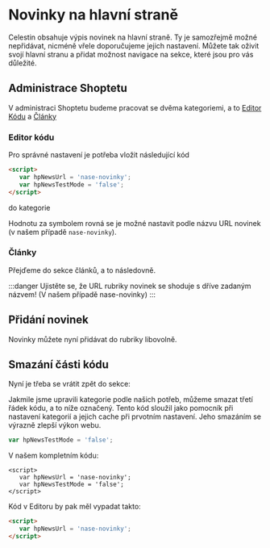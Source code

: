 # Novinky na hlavní straně

Celestin obsahuje výpis novinek na hlavní straně. Ty je samozřejmě možné nepřidávat, nicméně vřele doporučujeme jejich nastavení. Můžete tak oživit svojí hlavní stranu a přidat možnost navigace na sekce, které jsou pro vás důležité.

<!-- ![An image](https://ik.imagekit.io/alexborecky/shoptetak/Doplnky/Celestin/categories_xrupxS6Vl.png) -->

## Administrace Shoptetu

V administraci Shoptetu budeme pracovat se dvěma kategoriemi, a to [Editor Kódu](./hp-novinky.html#editor-kodu) a [Články](./hp-novinky.html#clanky)


### Editor kódu

Pro správné nastavení je potřeba vložit následující kód 

```html
<script>
   var hpNewsUrl = 'nase-novinky';
   var hpNewsTestMode = 'false';
</script>
```

do kategorie

<Box-TextBox 
    :msg="msg"
/>

Hodnotu za symbolem rovná se je možné nastavit podle názvu URL novinek (v našem případě `nase-novinky`). 

### Články

Přejďeme do sekce článků, a to následovně.

<Box-TextBox 
    :msg="msgTwo"
/>


:::danger 
Ujistěte se, že URL rubriky novinek se shoduje s dříve zadaným názvem! (V našem případě nase-novinky)
:::

## Přidání novinek

Novinky můžete nyní přidávat do rubriky libovolně.

## Smazání části kódu

Nyní je třeba se vrátit zpět do sekce: 

<Box-TextBox 
    :msg="msg"
/>

Jakmile jsme upravili kategorie podle našich potřeb, můžeme smazat třetí řádek kódu, a to níže označený. Tento kód sloužil jako pomocník při nastavení kategorií a jejich cache při prvotním nastavení. Jeho smazáním se výrazně zlepší výkon webu.

```js
var hpNewsTestMode = 'false';
```

V našem kompletním kódu:

```html{3}
<script>
   var hpNewsUrl = 'nase-novinky';
   var hpNewsTestMode = 'false';
</script>
```
 Kód v Editoru by pak měl vypadat takto: 
```html
<script>
   var hpNewsUrl = 'nase-novinky';
</script>
```


<script>
export default {
    data () {
        return {
            msg: 'VZHLED A OBSAH > Editor > HTML kód > Záhlaví (před koncovým tagem HEAD)',
            msgTwo: 'VZHLED A OBSAH > Články',
        }
    }
}
</script>